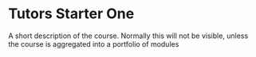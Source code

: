 # Tutors Starter One

A short description of the course. Normally this will not be visible, unless the course is aggregated into a portfolio of modules